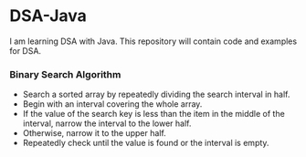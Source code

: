 # DSA-Java
I am learning DSA with Java. This repository will contain code and examples for DSA.

### Binary Search Algorithm
- Search a sorted array by repeatedly dividing the search interval in half.
- Begin with an interval covering the whole array.
- If the value of the search key is less than the item in the middle of the interval, narrow the interval to the lower half.
- Otherwise, narrow it to the upper half.
- Repeatedly check until the value is found or the interval is empty.
